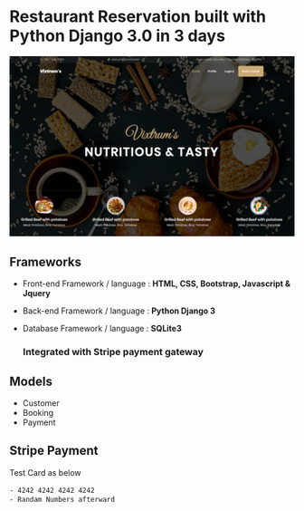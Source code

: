# Restaurant Reservation built with Python Django 3.0 in 3 days 

![Home Page](static/reservation/images/homepage.png)

## Frameworks

- Front-end Framework / language : **HTML, CSS, Bootstrap, Javascript & Jquery** <br>
- Back-end Framework / language : **Python Django 3** <br>
- Database Framework / language : **SQLite3** <br>

    ### Integrated with Stripe payment gateway 

## Models
- Customer
- Booking 
- Payment 

## Stripe Payment
Test Card as below

    - 4242 4242 4242 4242
    - Randam Numbers afterward
